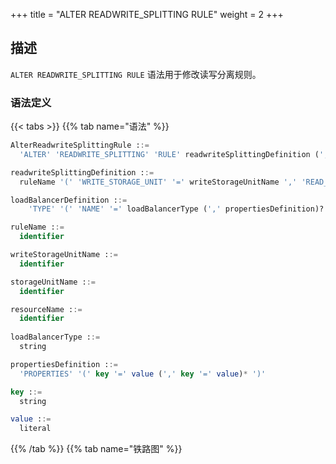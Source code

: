 +++
title = "ALTER READWRITE_SPLITTING RULE"
weight = 2
+++

## 描述

`ALTER READWRITE_SPLITTING RULE` 语法用于修改读写分离规则。

### 语法定义

{{< tabs >}}
{{% tab name="语法" %}}
```sql
AlterReadwriteSplittingRule ::=
  'ALTER' 'READWRITE_SPLITTING' 'RULE' readwriteSplittingDefinition (',' readwriteSplittingDefinition)*

readwriteSplittingDefinition ::=
  ruleName '(' 'WRITE_STORAGE_UNIT' '=' writeStorageUnitName ',' 'READ_STORAGE_UNITS' '(' storageUnitName (',' storageUnitName)* ')' (',' loadBalancerDefinition)? ')'

loadBalancerDefinition ::=
    'TYPE' '(' 'NAME' '=' loadBalancerType (',' propertiesDefinition)? ')'

ruleName ::=
  identifier

writeStorageUnitName ::=
  identifier

storageUnitName ::=
  identifier

resourceName ::=
  identifier
    
loadBalancerType ::=
  string

propertiesDefinition ::=
  'PROPERTIES' '(' key '=' value (',' key '=' value)* ')'

key ::=
  string

value ::=
  literal
```
{{% /tab %}}
{{% tab name="铁路图" %}}
<iframe frameborder="0" name="diagram" id="diagram" width="100%" height="100%"></iframe>
{{% /tab %}}
{{< /tabs >}}

### 补充说明

- `loadBalancerType` 指定负载均衡算法类型，请参考[负载均衡算法]((/cn/user-manual/common-config/builtin-algorithm/load-balance/))；

### 示例

#### 修改读写分离规则

```sql
ALTER READWRITE_SPLITTING RULE ms_group_0 (
    WRITE_STORAGE_UNIT=write_ds,
    READ_STORAGE_UNITS(read_ds_0,read_ds_1),
    TYPE(NAME="random")
);
```

### 保留字

`ALTER`、`READWRITE_SPLITTING`、`RULE`、`WRITE_STORAGE_UNIT`、`READ_STORAGE_UNITS`
、`TYPE`、`NAME`、`PROPERTIES`、`TRUE`、`FALSE`

### 相关链接

- [保留字](/cn/user-manual/shardingsphere-proxy/distsql/syntax/reserved-word/)
- [负载均衡算法](/cn/user-manual/common-config/builtin-algorithm/load-balance/)
